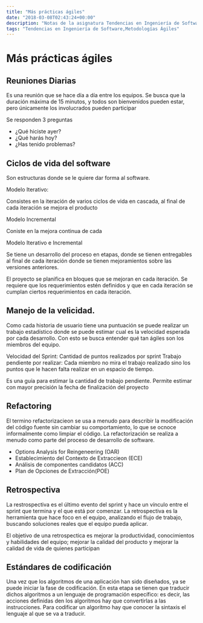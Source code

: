 ```yaml
---
title: "Más prácticas ágiles"
date: "2018-03-08T02:43:24+00:00"
description: "Notas de la asignatura Tendencias en Ingeniería de Software donde se especifican algunas prácticas ágiles como Reuniones Diarias, Ciclos de Vida de Software, Refactoring, Retrospectivas y Estándares de Codificación"
tags: "Tendencias en Ingeniería de Software,Metodologías Ágiles"
---
```

# Más prácticas ágiles

## Reuniones Diarias

Es una reunión que se hace día a día entre los equipos. Se busca que la duración máxima de 15 minutos, y todos son bienvenidos pueden estar, pero únicamente los involucrados pueden participar

Se responden 3 preguntas

* ¿Qué hiciste ayer?
* ¿Qué harás hoy?
* ¿Has tenido problemas?

## Ciclos de vida del software

Son estructuras donde se le quiere dar forma al software.

Modelo Iterativo:

Consistes en la iteración de varios ciclos de vida en cascada, al final de cada iteración se mejora el producto

Modelo Incremental

Coniste en la mejora continua de cada 

Modelo Iterativo e Incremental

Se tiene un desarrollo del proceso en etapas, donde se tienen entregables al final de cada iteración donde se tienen mejoramientos sobre las versiones anteriores.

El proyecto se planifica en bloques que se mejoran en cada iteración. Se requiere que los requerimientos estén definidos y que en cada iteración se cumplan ciertos requerimientos en cada iteración.

## Manejo de la velicidad.

Como cada historia de usuario tiene una puntuación se puede realizar un trabajo estadístico donde se puede estimar cual es la velocidad esperada por cada desarrollo. Con esto se busca entender qué tan ágiles son los miembros del equipo.

Velocidad del Sprint: Cantidad de puntos realizados por sprint
Trabajo pendiente por realizar: Cada miembro no mira el trabajo realizado sino los puntos que le hacen falta realizar en un espacio de tiempo.

Es una guía para estimar la cantidad de trabajo pendiente.
Permite estimar con mayor precisión la fecha de finalización del proyecto

## Refactoring

El termino refactorizacieon se usa a menudo para describir la modificación del código fuente sin cambiar su comportamiento, lo que se ocnoce informalmente como limpiar el código. La refactorización se realiza a menudo como parte del proceso de desarrollo de software.

* Options Analysis for Reingeneering (OAR)
* Establecimiento del Contexto de Extraccieon (ECE)
* Análisis de componentes candidatos (ACC)
* Plan de Opciones de Extracción(POE)

## Retrospectiva

La restrospectiva es el último evento del sprint y hace un vínculo entre el sprint que termina y el que está por comenzar. La retrospectiva es la herramienta que hace foco en el equipo, analizando el flujo de trabajo, buscando soluciones reales que el equipo pueda aplicar.

El objetivo de una retrospectica es mejorar la productividad, conocimientos y habilidades del equipo; mejorar la calidad del producto y mejorar la calidad de vida de quienes participan

## Estándares de codificación

Una vez que los algoritmos de una aplicación han sido diseñados, ya se puede iniciar la fase de codificación. En esta etapa se tienen que traducir dichos algoritmos a un lenguaje de programación específico: es decir, las acciones definidas den los algoritmos hay que convertirlas a las instrucciones. Para codificar un algoritmo hay que conocer la sintaxis el lenguaje al que se va a traducir.

